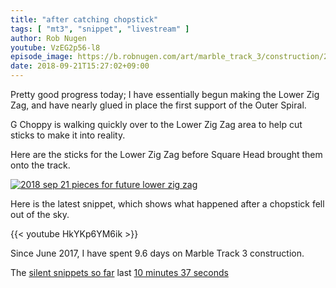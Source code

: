 ```yaml
---
title: "after catching chopstick"
tags: [ "mt3", "snippet", "livestream" ]
author: Rob Nugen
youtube: VzEG2p56-l8
episode_image: https://b.robnugen.com/art/marble_track_3/construction/2018/2018_sep_21_after_catching_chopstick.jpg
date: 2018-09-21T15:27:02+09:00
---
```


Pretty good progress today; I have essentially begun making the Lower
Zig Zag, and have nearly glued in place the first support of the Outer
Spiral.

G Choppy is walking quickly over to the Lower Zig Zag area to help cut
sticks to make it into reality.

Here are the sticks for the Lower Zig Zag before Square Head brought them onto the track.

[![2018 sep 21 pieces for future lower zig zag](//b.robnugen.com/art/marble_track_3/construction/2018/thumbs/2018_sep_21_pieces_for_future_lower_zig_zag.jpg)](//b.robnugen.com/art/marble_track_3/construction/2018/2018_sep_21_pieces_for_future_lower_zig_zag.jpg)

Here is the latest snippet, which shows what happened after a
chopstick fell out of the sky.

{{< youtube HkYKp6YM6ik >}}

Since June 2017, I have spent 9.6 days on Marble Track 3 construction.

The [silent snippets so far](http://mt3s.robnugen.com/) last [10 minutes 37 seconds](http://www.grun1.com/utils/timeCalc.html?t1=1:08&c1=skeleton%20arrives&t2=1:40&c2=oops%20after%20drawing%20circle%20on%20stage&t3=1:31&c3=attached%20bearing%20to%20stage&t4=2:03&c4=big%20curve%20ball&t5=1:57&c5=look%20at%20me&t6=2:18&c6=after%20catching%20chopstick&mode=0&fs3=1&ft2=1&f3t1=1&f4t0=1&d=:&o1=1&fps=)
